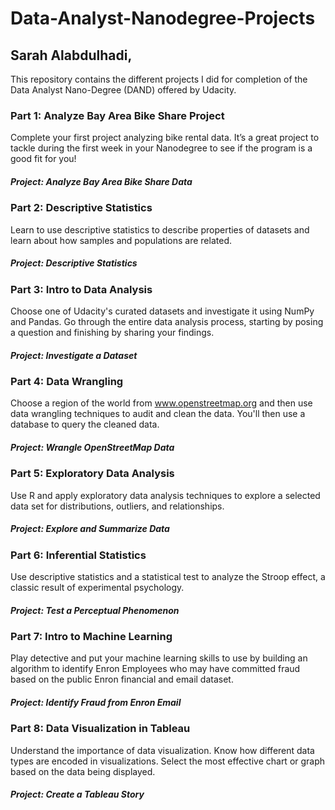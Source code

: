 # Data-Analyst-Nanodegree-Projects
## Sarah Alabdulhadi,

This repository contains the different projects I did for completion of the Data Analyst Nano-Degree (DAND) offered by Udacity.

### Part 1: Analyze Bay Area Bike Share Project
Complete your first project analyzing bike rental data. It’s a great project to tackle during the first week in your Nanodegree to see if the program is a good fit for you!
#####    Project: Analyze Bay Area Bike Share Data
    
    
### Part 2: Descriptive Statistics
Learn to use descriptive statistics to describe properties of datasets and learn about how samples and populations are related.
#####    Project: Descriptive Statistics 

### Part 3: Intro to Data Analysis
Choose one of Udacity's curated datasets and investigate it using NumPy and Pandas. Go through the entire data analysis process, starting by posing a question and finishing by sharing your findings.
#####    Project: Investigate a Dataset

### Part 4: Data Wrangling
Choose a region of the world from www.openstreetmap.org and then use data wrangling techniques to audit and clean the data. You'll then use a database to query the cleaned data.
#####    Project: Wrangle OpenStreetMap Data
  
### Part 5: Exploratory Data Analysis
Use R and apply exploratory data analysis techniques to explore a selected data set for distributions, outliers, and relationships.
#####    Project: Explore and Summarize Data
    
### Part 6: Inferential Statistics
Use descriptive statistics and a statistical test to analyze the Stroop effect, a classic result of experimental psychology.
#####    Project: Test a Perceptual Phenomenon

### Part 7: Intro to Machine Learning
Play detective and put your machine learning skills to use by building an algorithm to identify Enron Employees who may have committed fraud based on the public Enron financial and email dataset.
#####    Project: Identify Fraud from Enron Email
    
### Part 8: Data Visualization in Tableau
Understand the importance of data visualization. Know how different data types are encoded in visualizations. Select the most effective chart or graph based on the data being displayed.
#####    Project: Create a Tableau Story
